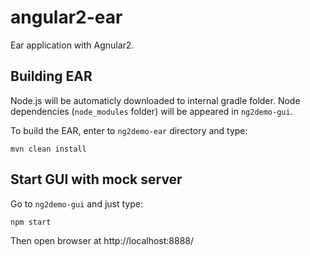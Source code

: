 # angular2-ear
Ear application with Agnular2.

Building EAR
------------
Node.js will be automaticly downloaded to internal gradle folder. Node dependencies (```node_modules``` folder) will be appeared in ```ng2demo-gui```.

To build the EAR, enter to ```ng2demo-ear``` directory and type:

    mvn clean install
    
Start GUI with mock server
--------------------------
Go to ```ng2demo-gui``` and just type:

    npm start
  
Then open browser at http://localhost:8888/
